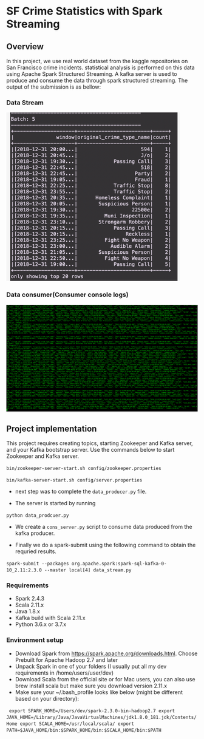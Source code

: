 
# SF Crime Statistics with Spark Streaming


## Overview

In this project, we use real world dataset from the kaggle repositories on San Francisco crime incidents. statistical analysis is performed on this data using Apache Spark Structured Streaming. A kafka server is used to produce and consume the data through spark structured streaming. The output of the submission is as bellow: 

### Data Stream
![Result](images/output.png) 

### Data consumer(Consumer console logs) 
![Consumer_logs](images/consumer.png)

## Project implementation

This project requires creating topics, starting Zookeeper and Kafka server, and your Kafka bootstrap server. Use the commands below to start Zookeeper and Kafka server.


`bin/zookeeper-server-start.sh config/zookeeper.properties`

`bin/kafka-server-start.sh config/server.properties`

- next step was to complete the `data_producer.py` file.

- The server is started by running

`python data_prodcuer.py`
- We create a `cons_server.py` script to consume data produced from the kafka producer. 

- Finally we do a spark-submit using the following command to obtain the requried results.

`spark-submit --packages org.apache.spark:spark-sql-kafka-0-10_2.11:2.3.0 --master local[4] data_stream.py`

### Requirements

- Spark 2.4.3
- Scala 2.11.x
- Java 1.8.x
- Kafka build with Scala 2.11.x
- Python 3.6.x or 3.7.x

### Environment setup

- Download Spark from https://spark.apache.org/downloads.html. Choose Prebuilt for Apache Hadoop 2.7 and later
- Unpack Spark in one of your folders (I usually put all my dev requirements in /home/users/user/dev)
- Download Scala from the official site or for Mac users, you can also use brew install scala but make sure you download version 2.11.x
- Make sure your ~/.bash_profile looks like below (might be different based on your directory):

` export SPARK_HOME=/Users/dev/spark-2.3.0-bin-hadoop2.7
 export JAVA_HOME=/Library/Java/JavaVirtualMachines/jdk1.8.0_181.jdk/Contents/Home
 export SCALA_HOME=/usr/local/scala/
 export PATH=$JAVA_HOME/bin:$SPARK_HOME/bin:$SCALA_HOME/bin:$PATH`
